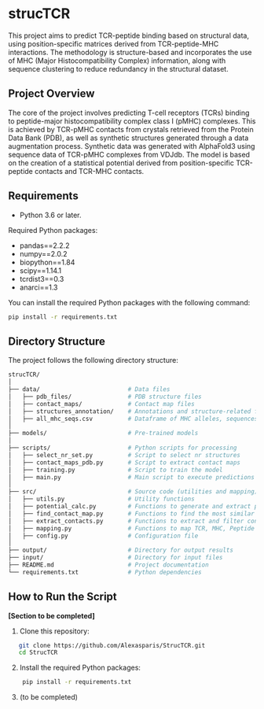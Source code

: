 # strucTCR

This project aims to predict TCR-peptide binding based on structural data, using position-specific matrices derived from TCR-peptide-MHC interactions. The methodology is structure-based and incorporates the use of MHC (Major Histocompatibility Complex) information, along with sequence clustering to reduce redundancy in the structural dataset.

## Project Overview

The core of the project involves predicting T-cell receptors (TCRs) binding to peptide-major histocompatibility complex class I (pMHC) complexes. This is achieved by TCR-pMHC contacts from crystals retrieved from the Protein Data Bank (PDB), as well as synthetic structures generated through a data augmentation process. Synthetic data was generated with AlphaFold3 using sequence data of TCR-pMHC complexes from VDJdb. The model is based on the creation of a statistical potential derived from position-specific TCR-peptide contacts and TCR-MHC contacts.

## Requirements

- Python 3.6 or later.

Required Python packages:

- pandas==2.2.2
- numpy==2.0.2
- biopython==1.84
- scipy==1.14.1
- tcrdist3==0.3
- anarci==1.3

You can install the required Python packages with the following command:

```bash
pip install -r requirements.txt
```


## Directory Structure

The project follows the following directory structure:

```bash
strucTCR/
│
├── data/                         # Data files
│   ├── pdb_files/                # PDB structure files
│   ├── contact_maps/             # Contact map files
│   ├── structures_annotation/    # Annotations and structure-related files
│   ├── all_mhc_seqs.csv          # Dataframe of MHC alleles, sequences
│
├── models/                       # Pre-trained models
│
├── scripts/                      # Python scripts for processing
│   ├── select_nr_set.py          # Script to select nr structures
│   ├── contact_maps_pdb.py       # Script to extract contact maps
│   ├── training.py               # Script to train the model
│   ├── main.py                   # Main script to execute predictions
│
├── src/                          # Source code (utilities and mapping)
│   ├── utils.py                  # Utility functions
│   ├── potential_calc.py         # Functions to generate and extract potential
│   ├── find_contact_map.py       # Functions to find the most similar TCR
│   ├── extract_contacts.py       # Functions to extract and filter contacts
│   ├── mapping.py                # Functions to map TCR, MHC, Peptide
│   ├── config.py                 # Configuration file
│
├── output/                       # Directory for output results
├── input/                        # Directory for input files
├── README.md                     # Project documentation
└── requirements.txt              # Python dependencies
```


## How to Run the Script

**[Section to be completed]**

1. Clone this repository:
```bash
   git clone https://github.com/Alexasparis/StrucTCR.git
   cd StrucTCR
```
2. Install the required Python packages:
```bash
    pip install -r requirements.txt
```
3. (to be completed)


